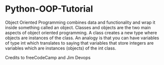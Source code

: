 # Python-OOP-Tutorial
Object Oriented Programming combines data and functionality and wrap it inside something called an object. Classes and objects are the two main aspects of object oriented programming. A class creates a new type where objects are instances of the class. An analogy is that you can have variables of type int which translates to saying that variables that store integers are variables which are instances (objects) of the int class.

Credits to freeCodeCamp and Jim Devops
